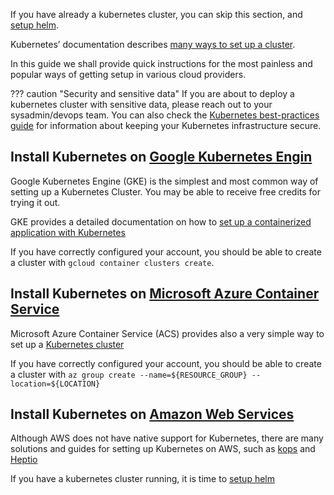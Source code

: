 If you have already a kubernetes cluster, you can skip this section, and [setup helm](setup_helm).

Kubernetes’ documentation describes [many ways to set up a cluster](https://kubernetes.io/docs/setup/pick-right-solution/).

In this guide we shall provide quick instructions for the most painless and popular ways of getting
setup in various cloud providers.

??? caution "Security and sensitive data"
    If you are about to deploy a kubernetes cluster with sensitive data,
    please reach out to your sysadmin/devops team.
    You can also check the [Kubernetes best-practices guide](http://blog.kubernetes.io/2016/08/security-best-practices-kubernetes-deployment.html)
    for information about keeping your Kubernetes infrastructure secure.


## Install Kubernetes on [Google Kubernetes Engin](https://cloud.google.com/kubernetes-engine/)

Google Kubernetes Engine (GKE) is the simplest and most common way of setting up a Kubernetes Cluster.
You may be able to receive free credits for trying it out.

GKE provides a detailed documentation on how to [set up a containerized application with Kubernetes](https://cloud.google.com/kubernetes-engine/docs/quickstart)

If you have correctly configured your account,
you should be able to create a cluster with `gcloud container clusters create`.


## Install Kubernetes on [Microsoft Azure Container Service](https://azure.microsoft.com/en-us/services/container-service/)

Microsoft Azure Container Service (ACS) provides also a very simple way to set up a [Kubernetes cluster](https://docs.microsoft.com/en-us/azure/aks/kubernetes-walkthrough)

If you have correctly configured your account,
you should be able to create a cluster with `az group create --name=${RESOURCE_GROUP} --location=${LOCATION}`

## Install Kubernetes on [Amazon Web Services](https://kubernetes.io/docs/getting-started-guides/aws/)

Although AWS does not have native support for Kubernetes,
there are many solutions and guides for setting up Kubernetes on AWS,
such as [kops](https://kubernetes.io/docs/getting-started-guides/kops/) and [Heptio](https://s3.amazonaws.com/quickstart-reference/heptio/latest/doc/heptio-kubernetes-on-the-aws-cloud.pdf)


If you have a kubernetes cluster running, it is time to [setup helm](setup_helm)
